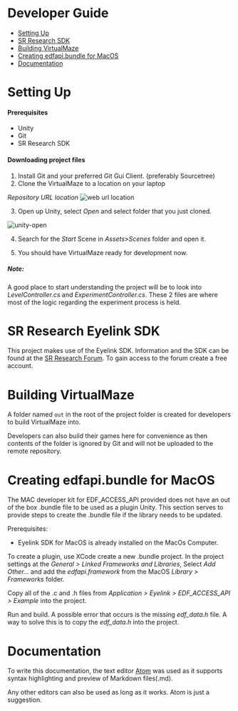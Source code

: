# Developer Guide
* [Setting Up](#setting-up)
* [SR Research SDK](#SR-Research-Eyelink-SDK)
* [Building VirtualMaze](#Building-VirtualMaze)
* [Creating edfapi.bundle for MacOS](#Creating-edfapi.bundle-for-MacOS)
* [Documentation](#Documentation)

# Setting Up
#### Prerequisites
* Unity
* Git
* SR Research SDK

#### Downloading project files
1. Install Git and your preferred Git Gui Client. (preferably Sourcetree)
2. Clone the VirtualMaze to a location on your laptop

 *Repository URL location*
 ![web url location](/docs/images/web-url-location.PNG)

3. Open up Unity, select *Open* and select folder that you just cloned.

![unity-open](/docs/images/unity-open.PNG)

4. Search for the *Start* Scene in *Assets>Scenes* folder and open it.

5. You should have VirtualMaze ready for development now.

##### Note:
A good place to start understanding the project will be to look into *LevelController.cs* and *ExperimentController.cs*. These 2 files are where most of the logic regarding the experiment process is held.

# SR Research Eyelink SDK

This project makes use of the Eyelink SDK. Information and the SDK can be found at the [SR Research Forum](https://www.sr-support.com/forum). To gain access to the forum create a free account.

# Building VirtualMaze

A folder named `out` in the root of the project folder is created for developers to build VirtualMaze into.

Developers can also build their games here for convenience as then contents of the folder is ignored by Git and will not be uploaded to the remote repository.

# Creating edfapi.bundle for MacOS
The MAC developer kit for EDF_ACCESS_API provided does not have an out of the box .bundle file to be used as a plugin Unity. This section serves to provide steps to create the .bundle file if the library needs to be updated.

Prerequisites:
- Eyelink SDK for MacOS is already installed on the MacOs Computer.

To create a plugin, use XCode create a new .bundle project.
In the project settings at the *General > Linked Frameworks and Libraries*, Select *Add Other...* and add the *edfapi.framework* from the MacOS *Library > Frameworks* folder.

Copy all of the .c and .h files from *Application > Eyelink > EDF_ACCESS_API > Example* into the project.

Run and build. A possible error that occurs is the missing *edf_data.h* file. A way to solve this is to copy the *edf_data.h* into the project.

# Documentation
To write this documentation, the text editor [Atom](https://atom.io/) was used as it supports syntax highlighting and preview of Markdown files(.md).

Any other editors can also be used as long as it works. Atom is just a suggestion.
